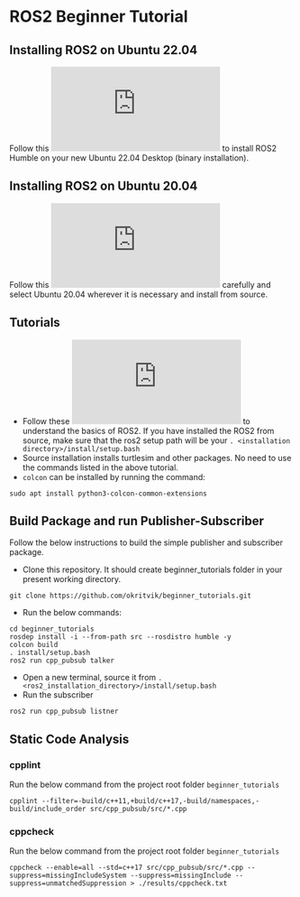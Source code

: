 # ROS2 Beginner Tutorial
## Installing ROS2 on Ubuntu 22.04
Follow this ![link](http://docs.ros.org/en/humble/Installation/Alternatives/Ubuntu-Install-Binary.html) to install ROS2 Humble on your new Ubuntu 22.04 Desktop (binary installation).
## Installing ROS2 on Ubuntu 20.04
Follow this ![link](http://docs.ros.org/en/humble/Installation/Alternatives/Ubuntu-Development-Setup.html) carefully and select Ubuntu 20.04 wherever it is necessary and install from source.
## Tutorials
- Follow these ![tutorial](http://docs.ros.org/en/humble/Tutorials.html) to understand the basics of ROS2. If you have installed the ROS2 from source, make sure that the ros2 setup path will be your `. <installation directory>/install/setup.bash`
- Source installation installs turtlesim and other packages. No need to use the commands listed in the above tutorial. 
- `colcon` can be installed by running the command:
```
sudo apt install python3-colcon-common-extensions
```
## Build Package and run Publisher-Subscriber
Follow the below instructions to build the simple publisher and subscriber package.
- Clone this repository. It should create beginner_tutorials folder in your present working directory.
```
git clone https://github.com/okritvik/beginner_tutorials.git
```
- Run the below commands:
```
cd beginner_tutorials
rosdep install -i --from-path src --rosdistro humble -y
colcon build
. install/setup.bash
ros2 run cpp_pubsub talker
```
- Open a new terminal, source it from `. <ros2_installation_directory>/install/setup.bash`
- Run the subscriber
```
ros2 run cpp_pubsub listner
```

## Static Code Analysis
### cpplint
Run the below command from the project root folder `beginner_tutorials`
```
cpplint --filter=-build/c++11,+build/c++17,-build/namespaces,-build/include_order src/cpp_pubsub/src/*.cpp
```
### cppcheck
Run the below command from the project root folder `beginner_tutorials`
```
cppcheck --enable=all --std=c++17 src/cpp_pubsub/src/*.cpp --suppress=missingIncludeSystem --suppress=missingInclude --suppress=unmatchedSuppression > ./results/cppcheck.txt
```
